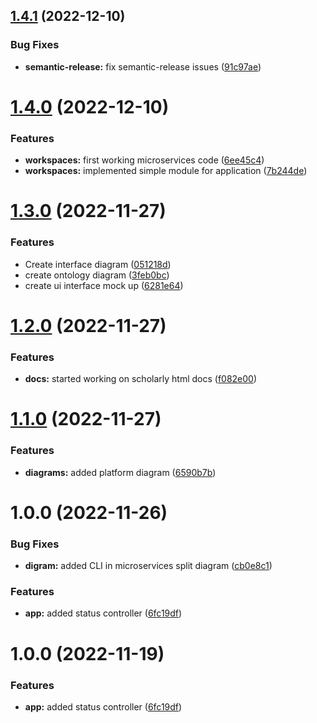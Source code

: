 ## [1.4.1](https://github.com/IonitaCatalin/now-web-project/compare/1.4.0...1.4.1) (2022-12-10)


### Bug Fixes

* **semantic-release:** fix semantic-release issues ([91c97ae](https://github.com/IonitaCatalin/now-web-project/commit/91c97ae6ab4b3a5f133dcf9f0917fd275d0f6e80))

# [1.4.0](https://github.com/IonitaCatalin/now-web-project/compare/1.3.0...1.4.0) (2022-12-10)


### Features

* **workspaces:** first working microservices code ([6ee45c4](https://github.com/IonitaCatalin/now-web-project/commit/6ee45c4e57c271c5821c2102e7b09ad260b7023a))
* **workspaces:** implemented simple module for application ([7b244de](https://github.com/IonitaCatalin/now-web-project/commit/7b244de41d067e1d746b91330ea8569c5193dd42))

# [1.3.0](https://github.com/IonitaCatalin/now-web-project/compare/1.2.0...1.3.0) (2022-11-27)


### Features

* Create interface diagram ([051218d](https://github.com/IonitaCatalin/now-web-project/commit/051218d1f8a3ed2884bb9f9045a5051188f5ef6f))
* create ontology diagram ([3feb0bc](https://github.com/IonitaCatalin/now-web-project/commit/3feb0bc98bcc724fbfe1d1a655bb2a0947082ee4))
* create ui interface mock up ([6281e64](https://github.com/IonitaCatalin/now-web-project/commit/6281e64ed380d72f421a6180fec860556856db62))

# [1.2.0](https://github.com/IonitaCatalin/now-web-project/compare/1.1.0...1.2.0) (2022-11-27)


### Features

* **docs:** started working on scholarly html docs ([f082e00](https://github.com/IonitaCatalin/now-web-project/commit/f082e002a92e52f46bce0bb6cb1846e4eb639cda))

# [1.1.0](https://github.com/IonitaCatalin/now-web-project/compare/1.0.0...1.1.0) (2022-11-27)


### Features

* **diagrams:** added platform diagram ([6590b7b](https://github.com/IonitaCatalin/now-web-project/commit/6590b7b5dba0fb7db6580fc16703882ec5135632))

# 1.0.0 (2022-11-26)


### Bug Fixes

* **digram:** added CLI in microservices split diagram ([cb0e8c1](https://github.com/IonitaCatalin/now-web-project/commit/cb0e8c1f7aadff44ff2eb4df7efe5db4587240ce))


### Features

* **app:** added status controller ([6fc19df](https://github.com/IonitaCatalin/now-web-project/commit/6fc19df2f0dd4687fec7f0737188d673b65d2076))

# 1.0.0 (2022-11-19)


### Features

* **app:** added status controller ([6fc19df](https://github.com/IonitaCatalin/now-web-project/commit/6fc19df2f0dd4687fec7f0737188d673b65d2076))
